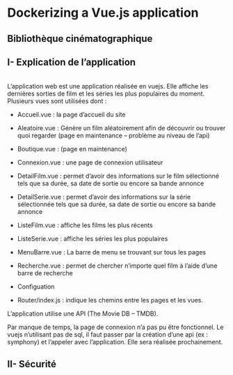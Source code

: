 # Dockerizing a Vue.js application

## Bibliothèque cinématographique

## I-	Explication de l’application 
<br/>L’application web est une application réalisée en vuejs. Elle affiche les dernières sorties de film et les séries les plus populaires du moment. Plusieurs vues sont utilisées dont : 
  -	Accueil.vue : la page d’accueil du site 
  -	Aleatoire.vue : Génère un film aléatoirement afin de découvrir ou trouver quoi regarder (page en maintenance – problème au niveau de l’api)
  -	Boutique.vue : (page en maintenance)
  -	Connexion.vue : une page de connexion utilisateur
  -	DetailFilm.vue : permet d’avoir des informations sur le film sélectionné tels que sa durée, sa date de sortie ou encore sa bande annonce
  -	DetailSerie.vue : permet d’avoir des informations sur la série sélectionnée tels que sa durée, sa date de sortie ou encore sa bande annonce
  -	ListeFilm.vue : affiche les films les plus récents
  -	ListeSerie.vue : affiche les séries les plus populaires
  -	MenuBarre.vue : La barre de menu se trouvant sur tous les pages
  -	Recherche.vue : permet de chercher n’importe quel film à l’aide d’une barre de recherche

  -	Configuation
  -	Router/index.js : indique les chemins entre les pages et les vues.

L’application utilise une API (The Movie DB – TMDB). 

Par manque de temps, la page de connexion n’a pas pu être fonctionnel. Le vuejs n’utilisant pas de sql, il faut passer par la création d’une api (ex : symphony) et l’appeler avec l’application. Elle sera réalisée prochainement.

## II-	Sécurité 
